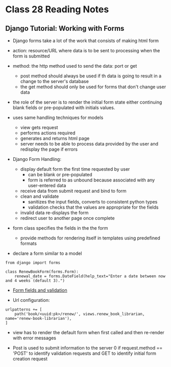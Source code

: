 # Class 28 Reading Notes

## Django Tutorial: Working with Forms

- Django forms take a lot of the work that consists of making  html form
- action: resource/URL where data is to be sent to processing when the form is submitted
- method: the http method used to send the data: port or get
  - post method should always be used if th data is going to result in a change to the server's database
  - the get method should only be used for forms that don't change user data
- the role of the server is to render the initial form state either continuing blank fields or pre-populated with initials values. 
- uses same handling techniques for models
  - view gets request
  - performs actions required
  - generates and returns html page
  - server needs to be able to process data provided by the user and redisplay the page if errors
- Django Form Handling:
  - display default form the first time requested by user
    - can be blank or pre-populated
    - form is referred to as unbound because associated with any user-entered data
  - receive data from submit request and bind to form
  - clean and validate
    - sanitizes the input fields, converts to consistent python types
    - validation checks that the values are appropriate for the fields
  - invalid data re-displays the form
  - redirect user to another page once complete

- form class specifies the fields in the the form
  - provide methods for rendering itself in templates using predefined formats
- declare a form similar to a model

``` {python}
from django import forms

class RenewBookForm(forms.Form):
    renewal_date = forms.DateField(help_text="Enter a date between now and 4 weeks (default 3).")
```

- [Form fields and validation](https://developer.mozilla.org/en-US/docs/Learn/Server-side/Django/Forms)

- Url configuration:

```{python}
urlpatterns += [
    path('book/<uuid:pk>/renew/', views.renew_book_librarian, name='renew-book-librarian'),
]
```

- view has to render the default form when first called and then re-render with error messages

- Post is used to submit information to the server
  0 if request.method == 'POST' to identify validation requests and GET to identify initial form creation request
  